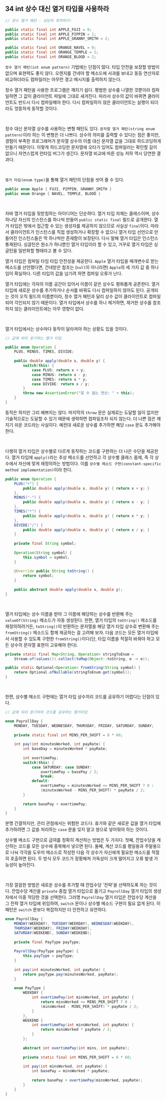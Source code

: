 ## 34 int 상수 대신 열거 타입을 사용하라

```java
// 정수 열거 패턴 - 상당히 취약하다!

public static final int APPLE_FUJI = 0;
public static final int APPLE_PIPPIN = 1;
public static final int APPLE_GRANNY_SMITH = 2;

public static final int ORANGE_NAVEL = 0;
public static final int ORANGE_TEMPLE = 1;
public static final int ORANGE_BLOOD = 2;
```

`정수 열거 패턴(int enum pattern)` 기법에는 단점이 많다. 타입 안전을 보장할 방법이 없으며 표현력도 좋지 않다. 오렌지를 건네야 할 메소드에 사과를 보내고 동등 연산자로 비교하더라도 컴파일러는 아무런 경고 메시지를 출력하지 않는다.

정수 열거 패턴을 사용한 프로그램은 깨지기 쉽다. 평범한 상수를 나열한 것뿐이라 컴파일하면 그 값이 클라이언트 파일에 그대로 새겨진다. 따라서 상수의 값이 바뀌면 클라이언트도 반드시 다시 컴파일해야 한다. 다시 컴파일하지 않은 클라이언트는 실행이 되더라도 엉뚱하게 동작할 것이다.

<br />

정수 대신 문자열 상수를 사용하는 변형 패턴도 있다. `문자열 열거 패턴(string enum pattern)`이라 하는 이 변형은 더 나쁘다. 상수의 의미를 출력할 수 있다는 점은 좋지만, 경험이 부족한 프로그래머가 문자열 상수의 이름 대신 문자열 값을 그대로 하드코딩하게 만들기 때문이다. 이렇게 하드코딩한 문자열에 오타가 있어도 컴파일러는 확인할 길이 없으니 자연스럽게 런타임 버그가 생긴다. 문자열 비교에 따른 성능 저하 역시 당연한 결과다.

<br />

`열거 타입(enum type)`을 통해 열거 패턴의 단점을 씻어 줄 수 있다.

```java
public enum Apple { FUJI, PIPPIN, GRANNY_SMITH }
public enum Orange { NAVEL, TEMPLE, BLOOD }
```

<br />

자바 열거 타입을 뒷받침하는 아이디어는 단순하다. 열거 타입 자체는 클래스이며, 상수 하나당 자신의 인스턴스를 하나씩 만들어 `public static final` 필드로 공개한다. 열거 타입은 밖에서 접근할 수 있는 생성자를 제공하지 않으므로 사실상 `final`이다. 따라서 클라이언트가 인스턴스를 직접 생성하거나 확장할 수 없으니 열거 타입 선언으로 만들어진 인스턴스들은 딱 하나씩만 존재함이 보장된다. 다시 말해 열거 타입은 인스턴스 통제된다. 싱글턴은 원소가 하나뿐인 열거 타입이라 할 수 있고, 거꾸로 열거 타입은 싱글턴을 일반화할 형태라고 볼 수 있다.

열거 타입은 컴파일 타임 타입 안전성을 제공한다. `Apple` 열거 타입을 매개변수로 받는 메소드를 선언했다면, 건네받은 참조는 (`null`이 아니라면) `Apple`의 세 가지 값 중 하나임이 확실하다. 다른 타입의 값을 넘기려 하면 컴파일 오류가 난다.

열거 타입에는 각자의 이름 공간이 있어서 이름이 같은 상수도 평화롭게 공존한다. 열거 타입에 새로운 상수를 추가하거나 순서를 바꿔도 다시 컴파일하지 않아도 된다. 공개되는 것이 오직 필드의 이름뿐이라, 정수 열거 패턴과 달리 상수 값이 클라이언트로 컴파일되어 각인되지 않기 때문이다. 열거 타입에서 상수를 하나 제거하면, 제거한 상수를 참조하지 않는 클라이언트에는 아무 영향이 없다.

<br />

열거 타입에서는 상수마다 동작이 달라져야 하는 상황도 있을 것이다.

```java
// 값에 따라 분기하는 열거 타입

public enum Operation {
    PLUS, MINUS, TIMES, DIVIDE;
    
    public double apply(double x, double y) {
        switch(this) {
            case PLUS: return x + y;
            case MINUS: return x - y;
            case TIMES: return x * y;
            case DIVIDE: return x / y;
        }
        throw new AssertionError("알 수 없는 연산: " + this);
    }
}
```

동작은 하지만 그리 예쁘지는 않다. 마지막의 `throw` 문은 실제로는 도달할 일이 없지만 기술적으로는 도달할 수 있기 때문에 생략하면 컴파일조차 되지 않는다. 더 나쁜 점은 깨지기 쉬운 코드라는 사실이다. 예컨대 새로운 상수를 추가하면 해당 `case` 문도 추가해야 한다.

<br />

다행히 열거 타입은 상수별로 다르게 동작하는 코드를 구현하는 더 나은 수단을 제공한다. 열거 타입에 `apply()`라는 추상 메소드를 선언하고 각 상수별 클래스 몸체, 즉 각 상수에서 자신에 맞게 재정의하는 방법이다. 이를 `상수별 메소드 구현(constant-specific method implementation)`이라 한다.

```java
public enum Operation {
    PLUS("+") { 
        public double apply(double x, double y) { return x + y; }
    }, 
    MINUS("-") {
        public double apply(double x, double y) { return x - y; }
    }, 
    TIMES("*") {
        public double apply(double x, double y) { return x * y; }
    },
    DIVIDE("/") {
        public double apply(double x, double y) { return x / y; }
    }
    
    private final String symbol;
    
    Operation(String symbol) {
        this.symbol = symbol;
    }
    
    @Override public String toString() {
        return symbol;
    }
    
    public abstract double apply(double x, double y);
}
```

<br />

열거 타입에는 상수 이름을 받아 그 이름에 해당하는 상수를 반환해 주는 `valueOf(String)` 메소드가 자동 생성된다. 한편, 열거 타입의 `toString()` 메소드를 재정의하려거든, `toString()`이 반환하는 문자열을 해당 열거 타입 상수로 변환해 주는 `fromString()` 메소드도 함께 제공하는 걸 고려해 보자. 다음 코드는 모든 열거 타입에서 사용할 수 있도록 구현한 `fromString()`이다(단, 타입 이름을 적절히 바꿔야 하고 모든 상수의 문자열 표현이 고유해야 한다).

```java
private static final Map<String, Operation> stringToEnum =
    Stream.of(values()).collect(toMap(Object::toString, e -> e));

public static Optional<Operation> fromString(String symbol) {
    return Optional.ofNullable(stringToEnum.get(symbol));
}
```

<br />

한편, 상수별 메소드 구현에는 열거 타입 상수끼리 코드를 공유하기 어렵다는 단점이 있다.

```java
// 값에 따라 분기하여 코드를 공유하는 열거타입

enum PayrollDay {
    MONDAY, TUESDAY, WEDNESDAY, THURSDAY, FRIDAY, SATURDAY, SUNDAY;
    
    private static final int MINS_PER_SHIFT = 8 * 60;
    
    int pay(int minutesWorked, int payRate) {
        int baseDay = minutesWorked * payRate;
        
        int overtimePay;
        switch(this) {
            case SATURDAY: case SUNDAY:
                overtimePay = basePay / 2;
                break;
            default:
                overtimePay = minutesWorked <= MINS_PER_SHIFT ? 0 :
                (minutesWorked - MINS_PER_SHIFT) * payRate / 2;
        }
        
        return basePay + overtimePay;
    }
}
```

분명 간결하지만, 관리 관점에서는 위험한 코드다. 휴가와 같은 새로운 값을 열거 타입에 추가하려면 그 값을 처리하는 `case` 문을 잊지 말고 쌍으로 넣어줘야 하는 것이다.

상수별 메소드 구현으로 급여를 정확히 계산하는 방법은 두 가지다. 첫째, 잔업수당을 계산하는 코드를 모든 상수에 중복해서 넣으면 된다. 둘째, 계산 코드를 평일용과 주말용으로 나눠 각각을 도우미 메소드로 작성한 다음 각 상수가 자신에게 필요한 메소드를 적절히 호출하면 된다. 두 방식 모두 코드가 장황해져 가독성이 크게 떨어지고 오류 발생 가능성이 높아진다.

<br />

가장 깔끔한 방법은 새로운 상수를 추가할 때 잔업수당 '전략'을 선택하도록 하는 것이다. 잔업수당 계산을 `private` 중첩 열거 타입으로 옮기고 `PayrollDay` 열거 타입의 생성자에서 이중 적당한 것을 선택한다. 그러명 `PayrollDay` 열거 타입은 잔업수당 계산을 그 전략 열거 타입에 위임하여, `switch` 문이나 상수별 메소드 구현이 필요 없게 된다. 이 패턴은 `switch` 문보다 복잡하지만 더 안전하고 유연하다.

```java
enum PayrollDay {
    MONDAY(WEEKDAY), TUESDAY(WEEKDAY), WEDNESDAY(WEEKDAY), 
    THURSDAY(WEEKDAY), FRIDAY(WEEKDAY), 
    SATURDAY(WEEKEND), SUNDAY(WEEKEND);
    
    private final PayType payType;
    
    PayrollDay(PayType payType) {
        this.payType = payType;
    }
    
    int pay(int minutesWorked, int payRate) {
        return payType.pay(minutesWorked, payRate);
    }
    
    enum PayType {
        WEEKDAY {
            int overtimePay(int minsWorked, int payRate) {
                return minsWorked <= MINS_PER_SHIFT ? 0 :
                (minsWorked - MINS_PER_SHIFT) * payRate / 2;
            }
        },
        WEEKEND {
            int overtimePay(int minsWorked, int payRate) {
                return minsWorked * payRate / 2;
            }
        };
        
        abstract int overtimePay(int mins, int payRate);
        
        private static final int MINS_PER_SHIFT = 8 * 60;
        
        int pay(int minsWorked, int payRate) {
            int basePay = minsWorked * payRate;
            
            return basePay + overtimePay(minsWorked, payRate);
        }
    }
}
```


